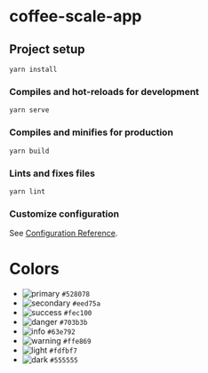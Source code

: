 # coffee-scale-app

## Project setup
```
yarn install
```

### Compiles and hot-reloads for development
```
yarn serve
```

### Compiles and minifies for production
```
yarn build
```

### Lints and fixes files
```
yarn lint
```

### Customize configuration
See [Configuration Reference](https://cli.vuejs.org/config/).

# Colors

- ![primary](https://dummyimage.com/20x20/528078/528078.png) `#528078`
- ![secondary](https://dummyimage.com/20x20/eed75a/eed75a.png) `#eed75a`
- ![success](https://dummyimage.com/20x20/fec100/fec100.png) `#fec100`
- ![danger](https://dummyimage.com/20x20/703b3b/703b3b.png) `#703b3b`
- ![info](https://dummyimage.com/20x20/63e792/63e792.png) `#63e792`
- ![warning](https://dummyimage.com/20x20/ffe869/ffe869.png) `#ffe869`
- ![light](https://dummyimage.com/20x20/fdfbf7/fdfbf7.png) `#fdfbf7`
- ![dark](https://dummyimage.com/20x20/555555/555555.png) `#555555`